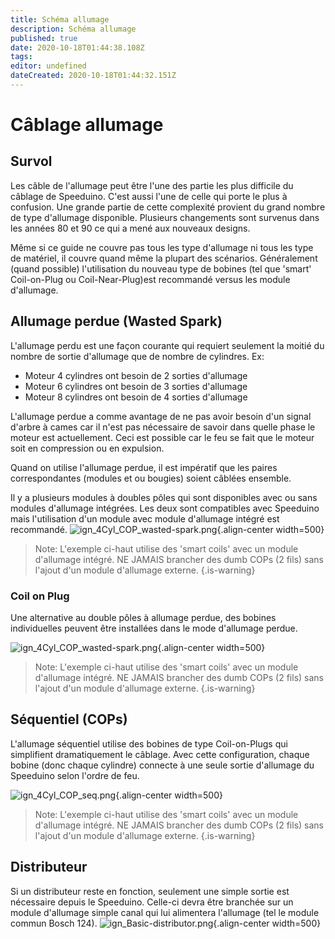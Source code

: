 ```yaml
---
title: Schéma allumage
description: Schéma allumage
published: true
date: 2020-10-18T01:44:38.108Z
tags: 
editor: undefined
dateCreated: 2020-10-18T01:44:32.151Z
---
```


# Câblage allumage
## Survol
Les câble de l'allumage peut être l'une des partie les plus difficile du câblage de Speeduino. C'est aussi l'une de celle qui porte le plus à confusion. Une grande partie de cette complexité provient du grand nombre de type d'allumage disponible. Plusieurs changements sont survenus dans les années 80 et 90 ce qui a mené aux nouveaux designs.

Même si ce guide ne couvre pas tous les type d'allumage ni tous les type de matériel, il couvre quand même la plupart des scénarios. Généralement (quand possible) l'utilisation du nouveau type de bobines (tel que 'smart' Coil-on-Plug ou Coil-Near-Plug)est recommandé versus les module d'allumage.

## Allumage perdue (Wasted Spark)
L'allumage perdu est une façon courante qui requiert seulement la moitié du nombre de sortie d'allumage que de nombre de cylindres. Ex:
* Moteur 4 cylindres ont besoin de 2 sorties d'allumage
* Moteur 6 cylindres ont besoin de 3 sorties d'allumage
* Moteur 8 cylindres ont besoin de 4 sorties d'allumage

L'allumage perdue a comme avantage de ne pas avoir besoin d'un signal d'arbre à cames car il n'est pas nécessaire de savoir dans quelle phase le moteur est actuellement. Ceci est possible car le feu se fait que le moteur soit en compression ou en expulsion. 

Quand on utilise l'allumage perdue, il est impératif que les paires correspondantes (modules et ou bougies) soient câblées ensemble. 

Il y a plusieurs modules à doubles pôles qui sont disponibles avec ou sans modules d'allumage intégrées. Les deux sont compatibles avec Speeduino mais l'utilisation d'un module avec module d'allumage intégré est recommandé.
![ign_4Cyl_COP_wasted-spark.png](/img/wiring/ign_4Cyl_COP_wasted-spark.png){.align-center width=500}

> Note: L'exemple ci-haut utilise des 'smart coils' avec un module d'allumage intégré. NE JAMAIS brancher des dumb COPs (2 fils) sans l'ajout d'un module d'allumage externe.
{.is-warning}

### Coil on Plug 
Une alternative au double pôles à allumage perdue, des bobines individuelles peuvent être installées dans le mode d'allumage perdue.

![ign_4Cyl_COP_wasted-spark.png](/img/wiring/ign_4Cyl_COP_wasted-COP.png){.align-center width=500}

> Note: L'exemple ci-haut utilise des 'smart coils' avec un module d'allumage intégré. NE JAMAIS brancher des dumb COPs (2 fils) sans l'ajout d'un module d'allumage externe.
{.is-warning}


## Séquentiel (COPs)
L'allumage séquentiel utilise des bobines de type Coil-on-Plugs qui simplifient dramatiquement le câblage. Avec cette configuration, chaque bobine (donc chaque cylindre) connecte à une seule sortie d'allumage du Speeduino selon l'ordre de feu. 


![ign_4Cyl_COP_seq.png](/img/wiring/ign_4Cyl_COP_seq.png){.align-center width=500}

> Note: L'exemple ci-haut utilise des 'smart coils' avec un module d'allumage intégré. NE JAMAIS brancher des dumb COPs (2 fils) sans l'ajout d'un module d'allumage externe.
{.is-warning}

## Distributeur
Si un distributeur reste en fonction, seulement une simple sortie est nécessaire depuis le Speeduino. Celle-ci devra être branchée sur un module d'allumage simple canal qui lui alimentera l'allumage (tel le module commun Bosch 124). 
![ign_Basic-distributor.png](/img/wiring/ign_Basic-distributor.png){.align-center width=500}
